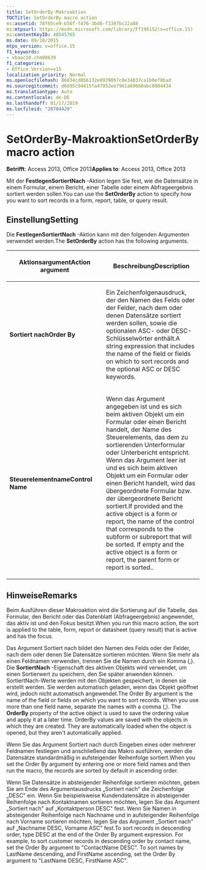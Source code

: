 ```yaml
---
title: SetOrderBy-Makroaktion
TOCTitle: SetOrderBy macro action
ms:assetid: 78f65ce9-b56f-f476-3bd6-f3307bc22a08
ms:mtpsurl: https://msdn.microsoft.com/library/Ff196152(v=office.15)
ms:contentKeyID: 48545765
ms.date: 09/18/2015
mtps_version: v=office.15
f1_keywords:
- vbaac10.chm98639
f1_categories:
- Office.Version=v15
localization_priority: Normal
ms.openlocfilehash: 86834cd8b6132e8939067c0e34037ca1b0ef8bad
ms.sourcegitcommit: d6695c94415fa47952ee7961a69660abc0904434
ms.translationtype: Auto
ms.contentlocale: de-DE
ms.lasthandoff: 01/17/2019
ms.locfileid: "28704420"
---
```

# <a name="setorderby-macro-action"></a><span data-ttu-id="76a7c-102">SetOrderBy-Makroaktion</span><span class="sxs-lookup"><span data-stu-id="76a7c-102">SetOrderBy macro action</span></span>


<span data-ttu-id="76a7c-103">**Betrifft**: Access 2013, Office 2013</span><span class="sxs-lookup"><span data-stu-id="76a7c-103">**Applies to**: Access 2013, Office 2013</span></span>

<span data-ttu-id="76a7c-104">Mit der **FestlegenSortiertNach** -Aktion legen Sie fest, wie die Datensätze in einem Formular, einem Bericht, einer Tabelle oder einem Abfrageergebnis sortiert werden sollen.</span><span class="sxs-lookup"><span data-stu-id="76a7c-104">You can use the **SetOrderBy** action to specify how you want to sort records in a form, report, table, or query result.</span></span>

## <a name="setting"></a><span data-ttu-id="76a7c-105">Einstellung</span><span class="sxs-lookup"><span data-stu-id="76a7c-105">Setting</span></span>

<span data-ttu-id="76a7c-106">Die **FestlegenSortiertNach** -Aktion kann mit den folgenden Argumenten verwendet werden.</span><span class="sxs-lookup"><span data-stu-id="76a7c-106">The **SetOrderBy** action has the following arguments.</span></span>

<table>
<colgroup>
<col style="width: 50%" />
<col style="width: 50%" />
</colgroup>
<thead>
<tr class="header">
<th><p><span data-ttu-id="76a7c-107">Aktionsargument</span><span class="sxs-lookup"><span data-stu-id="76a7c-107">Action argument</span></span></p></th>
<th><p><span data-ttu-id="76a7c-108">Beschreibung</span><span class="sxs-lookup"><span data-stu-id="76a7c-108">Description</span></span></p></th>
</tr>
</thead>
<tbody>
<tr class="odd">
<td><p><span data-ttu-id="76a7c-109"><strong>Sortiert nach</strong></span><span class="sxs-lookup"><span data-stu-id="76a7c-109"><strong>Order By</strong></span></span></p></td>
<td><p><span data-ttu-id="76a7c-110">Ein Zeichenfolgenausdruck, der den Namen des Felds oder der Felder, nach dem oder denen Datensätze sortiert werden sollen, sowie die optionalen ASC- oder DESC-Schlüsselwörter enthält.</span><span class="sxs-lookup"><span data-stu-id="76a7c-110">A string expression that includes the name of the field or fields on which to sort records and the optional ASC or DESC keywords.</span></span></p></td>
</tr>
<tr class="even">
<td><p><span data-ttu-id="76a7c-111"><strong>Steuerelementname</strong></span><span class="sxs-lookup"><span data-stu-id="76a7c-111"><strong>Control Name</strong></span></span></p></td>
<td><p><span data-ttu-id="76a7c-p101">Wenn das Argument angegeben ist und es sich beim aktiven Objekt um ein Formular oder einen Bericht handelt, der Name des Steuerelements, das dem zu sortierenden Unterformular oder Unterbericht entspricht. Wenn das Argument leer ist und es sich beim aktiven Objekt um ein Formular oder einen Bericht handelt, wird das übergeordnete Formular bzw. der übergeordnete Bericht sortiert.</span><span class="sxs-lookup"><span data-stu-id="76a7c-p101">If provided and the active object is a form or report, the name of the control that corresponds to the subform or subreport that will be sorted. If empty and the active object is a form or report, the parent form or report is sorted..</span></span></p></td>
</tr>
</tbody>
</table>


## <a name="remarks"></a><span data-ttu-id="76a7c-114">Hinweise</span><span class="sxs-lookup"><span data-stu-id="76a7c-114">Remarks</span></span>

<span data-ttu-id="76a7c-115">Beim Ausführen dieser Makroaktion wird die Sortierung auf die Tabelle, das Formular, den Bericht oder das Datenblatt (Abfrageergebnis) angewendet, das aktiv ist und den Fokus besitzt.</span><span class="sxs-lookup"><span data-stu-id="76a7c-115">When you run this macro action, the sort is applied to the table, form, report or datasheet (query result) that is active and has the focus.</span></span>

<span data-ttu-id="76a7c-p102">Das Argument Sortiert nach bildet den Namen des Felds oder der Felder, nach dem oder denen Sie Datensätze sortieren möchten. Wenn Sie mehr als einen Feldnamen verwenden, trennen Sie die Namen durch ein Komma (,). Die **SortiertNach** -Eigenschaft des aktiven Objekts wird verwendet, um einen Sortierwert zu speichern, den Sie später anwenden können. SortiertNach-Werte werden mit den Objekten gespeichert, in denen sie erstellt werden. Sie werden automatisch geladen, wenn das Objekt geöffnet wird, jedoch nicht automatisch angewendet.</span><span class="sxs-lookup"><span data-stu-id="76a7c-p102">The Order By argument is the name of the field or fields on which you want to sort records. When you use more than one field name, separate the names with a comma (,). The **OrderBy** property of the active object is used to save the ordering value and apply it at a later time. OrderBy values are saved with the objects in which they are created. They are automatically loaded when the object is opened, but they aren't automatically applied.</span></span>

<span data-ttu-id="76a7c-121">Wenn Sie das Argument Sortiert nach durch Eingeben eines oder mehrerer Feldnamen festlegen und anschließend das Makro ausführen, werden die Datensätze standardmäßig in aufsteigender Reihenfolge sortiert.</span><span class="sxs-lookup"><span data-stu-id="76a7c-121">When you set the Order By argument by entering one or more field names and then run the macro, the records are sorted by default in ascending order.</span></span>

<span data-ttu-id="76a7c-p103">Wenn Sie Datensätze in absteigender Reihenfolge sortieren möchten, geben Sie am Ende des Argumentausdrucks „Sortiert nach" die Zeichenfolge „DESC" ein. Wenn Sie beispielsweise Kundendatensätze in absteigender Reihenfolge nach Kontaktnamen sortieren möchten, legen Sie das Argument „Sortiert nach" auf „Kontaktperson DESC" fest. Wenn Sie Namen in absteigender Reihenfolge nach Nachname und in aufsteigender Reihenfolge nach Vorname sortieren möchten, legen Sie das Argument „Sortiert nach" auf „Nachname DESC, Vorname ASC" fest.</span><span class="sxs-lookup"><span data-stu-id="76a7c-p103">To sort records in descending order, type DESC at the end of the Order By argument expression. For example, to sort customer records in descending order by contact name, set the Order By argument to "ContactName DESC". To sort names by LastName descending, and FirstName ascending, set the Order By argument to "LastName DESC, FirstName ASC".</span></span>

